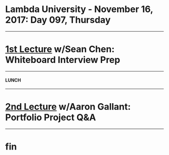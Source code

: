 # Lambda University - November 16, 2017: Day 097, Thursday
***
# [1st Lecture](https://youtu.be/NMDgZnTgXaE) w/Sean Chen: Whiteboard Interview Prep
***
#### LUNCH
***
# [2nd Lecture](https://youtu.be/SIYbPY7ipI0) w/Aaron Gallant: Portfolio Project Q&A
***
# fin
